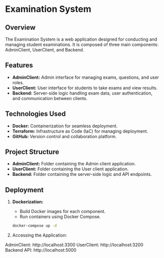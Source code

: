 # Examination System

## Overview

The Examination System is a web application designed for conducting and managing student examinations. It is composed of three main components: AdminClient, UserClient, and Backend.

## Features

- **AdminClient:** Admin interface for managing exams, questions, and user roles.
- **UserClient:** User interface for students to take exams and view results.
- **Backend:** Server-side logic handling exam data, user authentication, and communication between clients.

## Technologies Used

- **Docker:** Containerization for seamless deployment.
- **Terraform:** Infrastructure as Code (IaC) for managing deployment.
- **GitHub:** Version control and collaboration platform.

## Project Structure

- **AdminClient:** Folder containing the Admin client application.
- **UserClient:** Folder containing the User client application.
- **Backend:** Folder containing the server-side logic and API endpoints.

## Deployment

1. **Dockerization:**
   - Build Docker images for each component.
   - Run containers using Docker Compose.

   ```bash
   docker-compose up -d

2. Accessing the Application:

AdminClient: http://localhost:3300
UserClient: http://localhost:3200
Backend API: http://localhost:5000
